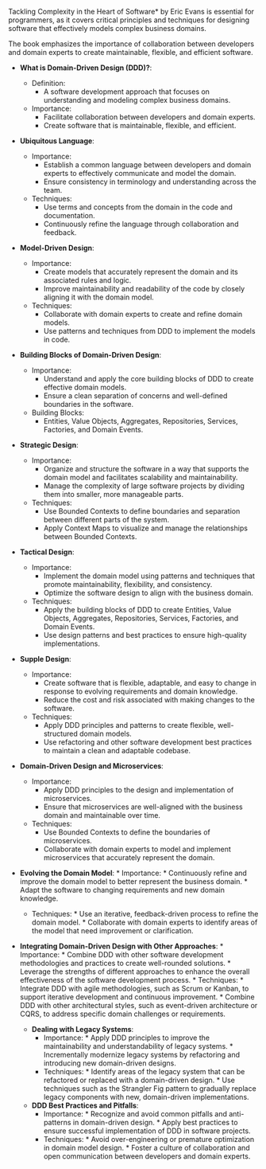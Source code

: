 Tackling Complexity in the Heart of Software* by Eric Evans is essential for programmers, as it covers critical principles and techniques for designing software that effectively models complex business domains. 

The book emphasizes the importance of collaboration between developers and domain experts to create maintainable, flexible, and efficient software.

* **What is Domain-Driven Design (DDD)?**:
    * Definition:
        * A software development approach that focuses on understanding and modeling complex business domains.
    * Importance:
        * Facilitate collaboration between developers and domain experts.
        * Create software that is maintainable, flexible, and efficient.

* **Ubiquitous Language**:
    * Importance:
        * Establish a common language between developers and domain experts to effectively communicate and model the domain.
        * Ensure consistency in terminology and understanding across the team.
    * Techniques:
        * Use terms and concepts from the domain in the code and documentation.
        * Continuously refine the language through collaboration and feedback.

* **Model-Driven Design**:
    * Importance:
        * Create models that accurately represent the domain and its associated rules and logic.
        * Improve maintainability and readability of the code by closely aligning it with the domain model.
    * Techniques:
        * Collaborate with domain experts to create and refine domain models.
        * Use patterns and techniques from DDD to implement the models in code.

* **Building Blocks of Domain-Driven Design**:
    * Importance:
        * Understand and apply the core building blocks of DDD to create effective domain models.
        * Ensure a clean separation of concerns and well-defined boundaries in the software.
    * Building Blocks:
        * Entities, Value Objects, Aggregates, Repositories, Services, Factories, and Domain Events.

* **Strategic Design**:
    * Importance:
        * Organize and structure the software in a way that supports the domain model and facilitates scalability and maintainability.
        * Manage the complexity of large software projects by dividing them into smaller, more manageable parts.
    * Techniques:
        * Use Bounded Contexts to define boundaries and separation between different parts of the system.
        * Apply Context Maps to visualize and manage the relationships between Bounded Contexts.

* **Tactical Design**:
    * Importance:
        * Implement the domain model using patterns and techniques that promote maintainability, flexibility, and consistency.
        * Optimize the software design to align with the business domain.
    * Techniques:
        * Apply the building blocks of DDD to create Entities, Value Objects, Aggregates, Repositories, Services, Factories, and Domain Events.
        * Use design patterns and best practices to ensure high-quality implementations.

* **Supple Design**:
    * Importance:
        * Create software that is flexible, adaptable, and easy to change in response to evolving requirements and domain knowledge.
        * Reduce the cost and risk associated with making changes to the software.
    * Techniques:
        * Apply DDD principles and patterns to create flexible, well-structured domain models.
        * Use refactoring and other software development best practices to maintain a clean and adaptable codebase.

* **Domain-Driven Design and Microservices**:
    * Importance:
        * Apply DDD principles to the design and implementation of microservices.
        * Ensure that microservices are well-aligned with the business domain and maintainable over time.
    * Techniques:
        * Use Bounded Contexts to define the boundaries of microservices.
        * Collaborate with domain experts to model and implement microservices that accurately represent the domain.

* **Evolving the Domain Model**:
		* Importance:
        * Continuously refine and improve the domain model to better represent the business domain.
        * Adapt the software to changing requirements and new domain knowledge.
    * Techniques:
		    * Use an iterative, feedback-driven process to refine the domain model.
				* Collaborate with domain experts to identify areas of the model that need improvement or clarification.
* **Integrating Domain-Driven Design with Other Approaches**:
		* Importance:
				* Combine DDD with other software development methodologies and practices to create well-rounded solutions.
				* Leverage the strengths of different approaches to enhance the overall effectiveness of the software development process.
		* Techniques:
				* Integrate DDD with agile methodologies, such as Scrum or Kanban, to support iterative development and continuous improvement.
				* Combine DDD with other architectural styles, such as event-driven architecture or CQRS, to address specific domain challenges or requirements.
	* **Dealing with Legacy Systems**:
		* Importance:
				* Apply DDD principles to improve the maintainability and understandability of legacy systems.
				* Incrementally modernize legacy systems by refactoring and introducing new domain-driven designs.
		* Techniques:
				* Identify areas of the legacy system that can be refactored or replaced with a domain-driven design.
				* Use techniques such as the Strangler Fig pattern to gradually replace legacy components with new, domain-driven implementations.
	* **DDD Best Practices and Pitfalls**:
		* Importance:
				* Recognize and avoid common pitfalls and anti-patterns in domain-driven design.
				* Apply best practices to ensure successful implementation of DDD in software projects.
		* Techniques:
				* Avoid over-engineering or premature optimization in domain model design.
				* Foster a culture of collaboration and open communication between developers and domain experts.